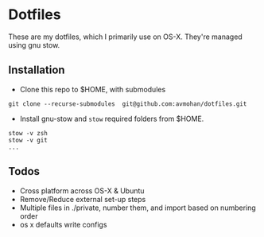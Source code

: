 Dotfiles
========

These are my dotfiles, which I primarily use on OS-X. They're managed using gnu stow.

Installation
------------
- Clone this repo to $HOME, with submodules
```
git clone --recurse-submodules  git@github.com:avmohan/dotfiles.git
```

- Install gnu-stow and `stow` required folders from $HOME.
```
stow -v zsh
stow -v git
...
```

Todos
-----
- Cross platform across OS-X & Ubuntu
- Remove/Reduce external set-up steps
- Multiple files in ./private, number them, and import based on numbering order
- os x defaults write configs


